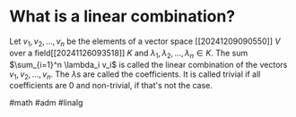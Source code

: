 # What is a linear combination? 
Let $v_1, v_2, …, v_n$ be the elements of a vector space [[20241209090550]] $V$ over a field[[20241126093518]] $K$ and $\lambda_1, \lambda_2, ..., \lambda_n \in K$. The sum 
$\sum_{i=1}^n \lambda_i v_i$ is called the linear combination of the vectors $v_1, v_2, ..., v_n$. The $\lambda$s are called the coefficients.
It is called trivial if all coefficients are 0 and non-trivial, if that's not the case.

#math #adm #linalg